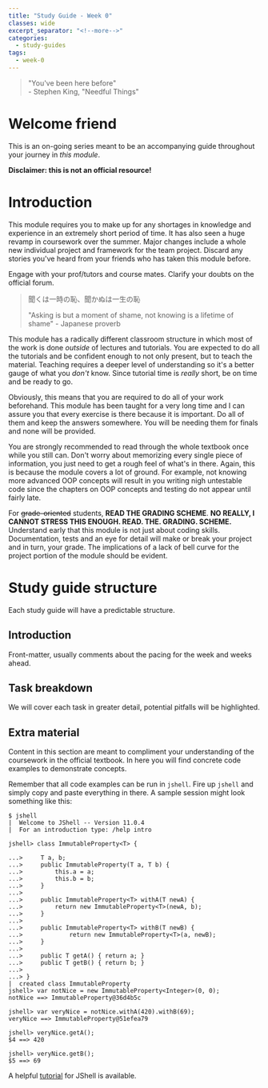 ```yaml
---
title: "Study Guide - Week 0"
classes: wide
excerpt_separator: "<!--more-->"
categories:
  - study-guides
tags:
  - week-0
---
```


>"You've been here before"  
> \- Stephen King, "Needful Things"

<!--more-->

# Welcome friend

This is an on-going series meant to be an accompanying guide throughout your journey in _this module_.

**Disclaimer: this is not an official resource!**

# Introduction

This module requires you to make up for any shortages in knowledge and experience in an extremely short period of time.
It has also seen a huge revamp in coursework over the summer.
Major changes include a whole new individual project and framework for the team project.
Discard any stories you've heard from your friends who has taken this module before.   

Engage with your prof/tutors and course mates.
Clarify your doubts on the official forum.

> 聞くは一時の恥、聞かぬは一生の恥
> 
> "Asking is but a moment of shame, not knowing is a lifetime of shame" - Japanese proverb 

This module has a radically different classroom structure in which most of the work is done _outside_ of lectures and tutorials.
You are expected to do all the tutorials and be confident enough to not only present, but to teach the material.
Teaching requires a deeper level of understanding so it's a better gauge of what you _don't_ know. 
Since tutorial time is _really_ short, be on time and be ready to go. 

Obviously, this means that you are required to do all of your work beforehand. 
This module has been taught for a very long time and I can assure you that every exercise is there because it is important.
Do all of them and keep the answers somewhere.
You will be needing them for finals and none will be provided.

You are strongly recommended to read through the whole textbook once while you still can. 
Don't worry about memorizing every single piece of information, you just need to get a rough feel of what's in there.
Again, this is because the module covers a lot of ground.
For example, not knowing more advanced OOP concepts will result in you writing nigh untestable code since the chapters on OOP concepts and testing do not appear until fairly late.

For ~~grade-oriented~~ students, **READ THE GRADING SCHEME**.
**NO REALLY, I CANNOT STRESS THIS ENOUGH. READ. THE. GRADING. SCHEME.** 
Understand early that this module is not just about coding skills. 
Documentation, tests and an eye for detail will make or break your project and in turn, your grade.
The implications of a lack of bell curve for the project portion of the module should be evident.

# Study guide structure

Each study guide will have a predictable structure.

## Introduction

Front-matter, usually comments about the pacing for the week and weeks ahead.

## Task breakdown

We will cover each task in greater detail, potential pitfalls will be highlighted.

## Extra material

Content in this section are meant to compliment your understanding of the coursework in the official textbook.
In here you will find concrete code examples to demonstrate concepts. 
 
Remember that all code examples can be run in `jshell`.
Fire up `jshell` and simply copy and paste everything in there.
A sample session might look something like this:

```
$ jshell
|  Welcome to JShell -- Version 11.0.4
|  For an introduction type: /help intro

jshell> class ImmutableProperty<T> {

...>     T a, b;
...>     public ImmutableProperty(T a, T b) {
...>         this.a = a;
...>         this.b = b;
...>     }
...>     
...>     public ImmutableProperty<T> withA(T newA) {
...>         return new ImmutableProperty<T>(newA, b);
...>     }
...>     
...>     public ImmutableProperty<T> withB(T newB) {
...>             return new ImmutableProperty<T>(a, newB);
...>     }
...> 
...>     public T getA() { return a; }
...>     public T getB() { return b; }
...>     
...> }
|  created class ImmutableProperty
jshell> var notNice = new ImmutableProperty<Integer>(0, 0);
notNice ==> ImmutableProperty@36d4b5c

jshell> var veryNice = notNice.withA(420).withB(69);
veryNice ==> ImmutableProperty@51efea79

jshell> veryNice.getA();
$4 ==> 420

jshell> veryNice.getB();
$5 ==> 69
```

A helpful [tutorial](http://cr.openjdk.java.net/~rfield/tutorial/JShellTutorial.html) for JShell is available.
 